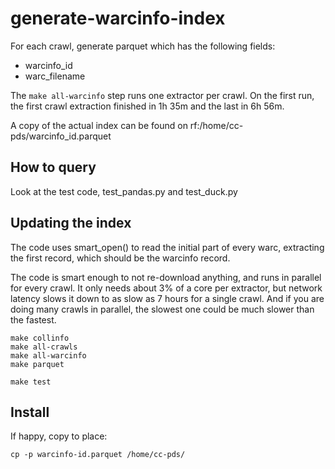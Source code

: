 # generate-warcinfo-index

For each crawl, generate parquet which has the following fields:

- warcinfo_id
- warc_filename

The `make all-warcinfo` step runs one extractor per crawl. On the
first run, the first crawl extraction finished in 1h 35m and the last
in 6h 56m.

A copy of the actual index can be found on rf:/home/cc-pds/warcinfo_id.parquet

## How to query

Look at the test code, test_pandas.py and test_duck.py

## Updating the index

The code uses smart_open() to read the initial part of every warc, extracting
the first record, which should be the warcinfo record.

The code is smart enough to not re-download anything, and runs in
parallel for every crawl. It only needs about 3% of a core per
extractor, but network latency slows it down to as slow as 7 hours for
a single crawl. And if you are doing many crawls in parallel, the
slowest one could be much slower than the fastest.

```
make collinfo
make all-crawls
make all-warcinfo
make parquet

make test
```

## Install

If happy, copy to place:

```
cp -p warcinfo-id.parquet /home/cc-pds/
```

